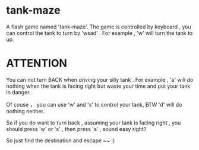 # tank-maze
A flash game named 'tank-maze'.
The game is controlled by keyboard , you can control the tank to turn by 'wsad' . For example , 'w' will turn the tank to up.

# ATTENTION
You can not turn BACK when driving your silly tank .
For example , 'a' will do nothing when the tank is facing right but waste your time and put your tank in danger.

Of couse ， you can use 'w' and 's' to control your tank, BTW 'd' will do nothing neither.

So if you do want to turn back , assuming your tank is facing right , you should press 'w' or 's' , then press 'a' , sound easy right?

So just find the destination and escape ~~ :)
